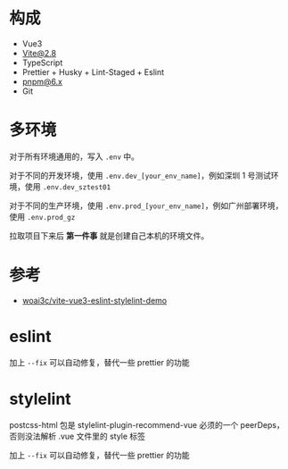 # 构成

- Vue3
- Vite@2.8
- TypeScript
- Prettier + Husky + Lint-Staged + Eslint
- pnpm@6.x
- Git

# 多环境

对于所有环境通用的，写入 `.env` 中。

对于不同的开发环境，使用 `.env.dev_[your_env_name]`，例如深圳 1 号测试环境，使用 `.env.dev_sztest01`

对于不同的生产环境，使用 `.env.prod_[your_env_name]`，例如广州部署环境，使用 `.env.prod_gz`

拉取项目下来后 **第一件事** 就是创建自己本机的环境文件。


# 参考

- [woai3c/vite-vue3-eslint-stylelint-demo](https://github.com/woai3c/vite-vue3-eslint-stylelint-demo)


# eslint

加上 `--fix` 可以自动修复，替代一些 prettier 的功能

# stylelint

postcss-html 包是 stylelint-plugin-recommend-vue 必须的一个 peerDeps，否则没法解析 .vue 文件里的 style 标签

加上 `--fix` 可以自动修复，替代一些 prettier 的功能
